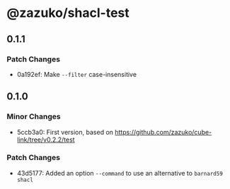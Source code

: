 # @zazuko/shacl-test

## 0.1.1

### Patch Changes

- 0a192ef: Make `--filter` case-insensitive

## 0.1.0

### Minor Changes

- 5ccb3a0: First version, based on https://github.com/zazuko/cube-link/tree/v0.2.2/test

### Patch Changes

- 43d5177: Added an option `--command` to use an alternative to `barnard59 shacl`
